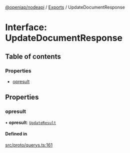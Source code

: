 [@openiap/nodeapi](../README.md) / [Exports](../modules.md) / UpdateDocumentResponse

# Interface: UpdateDocumentResponse

## Table of contents

### Properties

- [opresult](UpdateDocumentResponse.md#opresult)

## Properties

### opresult

• **opresult**: [`UpdateResult`](../modules.md#updateresult)

#### Defined in

[src/proto/querys.ts:161](https://github.com/openiap/nodeapi/blob/a6b5438/src/proto/querys.ts#L161)
